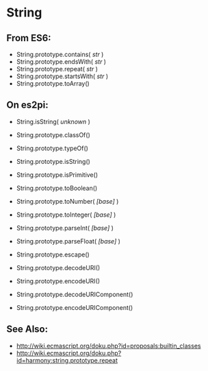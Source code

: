 String
======

From ES6:
---------

+ String.prototype.contains( *str* )
+ String.prototype.endsWith( *str* )
+ String.prototype.repeat( *str* )
+ String.prototype.startsWith( *str* )
+ String.prototype.toArray()

On es2pi:
---------

+ String.isString( *unknown* )

+ String.prototype.classOf()
+ String.prototype.typeOf()
+ String.prototype.isString()
+ String.prototype.isPrimitive()

+ String.prototype.toBoolean()
+ String.prototype.toNumber( *[base]* )
+ String.prototype.toInteger( *[base]* )
+ String.prototype.parseInt( *[base]* )
+ String.prototype.parseFloat( *[base]* )

+ String.prototype.escape()
+ String.prototype.decodeURI()
+ String.prototype.encodeURI()
+ String.prototype.decodeURIComponent()
+ String.prototype.encodeURIComponent()

See Also:
---------
+ http://wiki.ecmascript.org/doku.php?id=proposals:builtin_classes
 + http://wiki.ecmascript.org/doku.php?id=harmony:string.prototype.repeat
